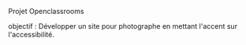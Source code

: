 Projet Openclassrooms

objectif : Développer un site pour photographe en mettant l'accent sur l'accessibilité.
